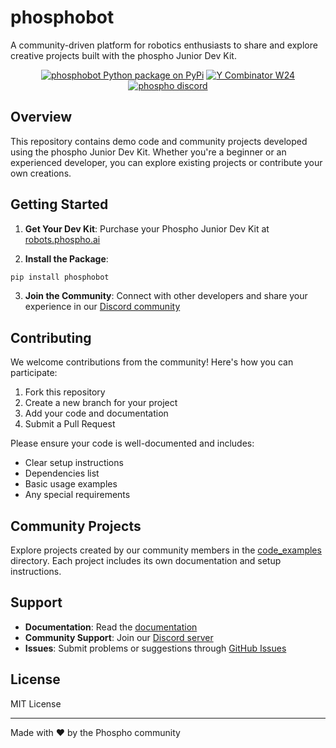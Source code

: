 # phosphobot

A community-driven platform for robotics enthusiasts to share and explore creative projects built with the phospho Junior Dev Kit.

<div align="center">

<a href="https://pypi.org/project/phosphobot/"><img src="https://img.shields.io/pypi/v/phosphobot?style=flat-square&label=pypi+phospho" alt="phosphobot Python package on PyPi"></a>
<a href="https://www.ycombinator.com/companies/phospho"><img src="https://img.shields.io/badge/Y%20Combinator-W24-orange?style=flat-square" alt="Y Combinator W24"></a>
<a href="https://discord.gg/cbkggY6NSK"><img src="https://img.shields.io/discord/1106594252043071509" alt="phospho discord"></a>

</div>

## Overview

This repository contains demo code and community projects developed using the phospho Junior Dev Kit. Whether you're a beginner or an experienced developer, you can explore existing projects or contribute your own creations.

## Getting Started

1. **Get Your Dev Kit**: Purchase your Phospho Junior Dev Kit at [robots.phospho.ai](https://robots.phospho.ai)

2. **Install the Package**:

```bash
pip install phosphobot
```

3. **Join the Community**: Connect with other developers and share your experience in our [Discord community](https://discord.gg/cbkggY6NSK)

## Contributing

We welcome contributions from the community! Here's how you can participate:

1. Fork this repository
2. Create a new branch for your project
3. Add your code and documentation
4. Submit a Pull Request

Please ensure your code is well-documented and includes:

- Clear setup instructions
- Dependencies list
- Basic usage examples
- Any special requirements

## Community Projects

Explore projects created by our community members in the [code_examples](./code_examples) directory. Each project includes its own documentation and setup instructions.

## Support

- **Documentation**: Read the [documentation](https://docs.phospho.ai)
- **Community Support**: Join our [Discord server](https://discord.gg/cbkggY6NSK)
- **Issues**: Submit problems or suggestions through [GitHub Issues](https://github.com/phospho-app/phosphobot/issues)

## License

MIT License

---

Made with ❤️ by the Phospho community
